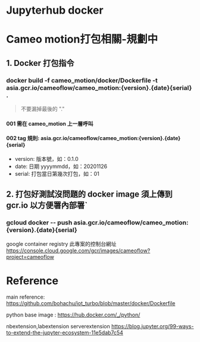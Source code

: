 # Jupyterhub docker

# Cameo motion打包相關-規劃中

## 1. Docker 打包指令
### docker build -f cameo_motion/docker/Dockerfile -t asia.gcr.io/cameoflow/cameo_motion:{version}.{date}{serial} .
> 不要漏掉最後的 "."
#### 001 需在 cameo_motion 上一層呼叫
#### 002 tag 規則: asia.gcr.io/cameoflow/cameo_motion:{version}.{date}{serial}
- version: 版本號，如：0.1.0
- date: 日期 yyyymmdd，如：20201126
- serial: 打包當日第幾次打包，如：01


## 2. 打包好測試沒問題的 docker image 須上傳到 gcr.io 以方便署內部署ˋ
### gcloud docker -- push asia.gcr.io/cameoflow/cameo_motion:{version}.{date}{serial}

google container registry 此專案的控制台網址
https://console.cloud.google.com/gcr/images/cameoflow?project=cameoflow

# Reference
main reference: https://github.com/bohachu/iot_turbo/blob/master/docker/Dockerfile

python base image : https://hub.docker.com/_/python/

nbextension,labextension serverextension https://blog.jupyter.org/99-ways-to-extend-the-jupyter-ecosystem-11e5dab7c54
